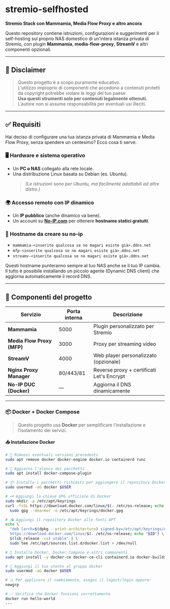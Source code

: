# stremio-selfhosted  
**Stremio Stack con Mammamia, Media Flow Proxy e altro ancora**

Questo repository contiene istruzioni, configurazioni e suggerimenti per il self-hosting sul proprio NAS domestico di un'intera istanza privata di Stremio, con plugin **Mammamia**, **media-flow-proxy**, **StreamV** e altri componenti opzionali.

---

## 📢 Disclaimer  

> Questo progetto è a scopo puramente educativo.  
> L'utilizzo improprio di componenti che accedono a contenuti protetti da copyright potrebbe violare le leggi del tuo paese.  
> **Usa questi strumenti solo per contenuti legalmente ottenuti.**  
> L’autore non si assume responsabilità per eventuali usi illeciti.

---

## ✅ Requisiti  

Hai deciso di configurare una tua istanza privata di Mammamia e Media Flow Proxy, senza spendere un centesimo? Ecco cosa ti serve:

### 🖥️ Hardware e sistema operativo
- Un **PC o NAS** collegato alla rete locale.
- Una distribuzione Linux basata su Debian (es. Ubuntu).  
  > *(Le istruzioni sono per Ubuntu, ma facilmente adattabili ad altre distro.)*

### 🌍 Accesso remoto con IP dinamico
- Un **IP pubblico** (anche dinamico va bene).
- Un account su [**No-IP.com**](https://www.noip.com/) per ottenere **hostname statici gratuiti**.

### 🔐 Hostname da creare su no-ip
- `mammamia-<inserite qualcosa se no magari esiste già>.ddns.net`
- `mfp-<inserite qualcosa se no magari esiste già>.ddns.net`
- `streamv-<inserite qualcosa se no magari esiste già>.ddns.net`

Questi hostname punteranno sempre al tuo NAS anche se il tuo IP cambia.  
Il tutto è possibile installando un piccolo agente (Dynamic DNS client) che aggiorna automaticamente il record DNS.

---

## 🔧 Componenti del progetto

| Servizio           | Porta interna | Descrizione                              |
|--------------------|---------------|------------------------------------------|
| **Mammamia**       | 5000          | Plugin personalizzato per Stremio        |
| **Media Flow Proxy (MFP)** | 3000   | Proxy per streaming video                |
| **StreamV**        | 4000          | Web player personalizzato (opzionale)    |
| **Nginx Proxy Manager** | 80/443/81 | Reverse proxy + certificati Let's Encrypt |
| **No-IP DUC (Docker)** | —         | Aggiorna il DNS dinamicamente            |

---

### 📦 Docker + Docker Compose

> Questo progetto usa **Docker** per semplificare l’installazione e l’isolamento dei servizi.

#### 📥 Installazione Docker

```bash
# 🔁 Rimuovi eventuali versioni precedenti
sudo apt remove docker docker-engine docker.io containerd runc

# 🔄 Aggiorna l’elenco dei pacchetti
sudo apt install docker-compose-plugin

# 📦 Installa i pacchetti richiesti per aggiungere il repository Docker
sudo usermod -aG docker $USER

# 🗝️ Aggiungi la chiave GPG ufficiale di Docker
sudo mkdir -p /etc/apt/keyrings
curl -fsSL https://download.docker.com/linux/$(. /etc/os-release; echo "$ID")/gpg | \
  sudo gpg --dearmor -o /etc/apt/keyrings/docker.gpg

# 📥 Aggiungi il repository Docker alle fonti APT
echo \
  "deb [arch=$(dpkg --print-architecture) signed-by=/etc/apt/keyrings/docker.gpg] \
  https://download.docker.com/linux/$(. /etc/os-release; echo "$ID") \
  $(lsb_release -cs) stable" | \
  sudo tee /etc/apt/sources.list.d/docker.list > /dev/null

# 🐳 Installa Docker, Docker Compose e altri componenti
sudo apt install -y docker-ce docker-ce-cli containerd.io docker-buildx-plugin docker-compose-plugin

# 👤 Aggiungi il tuo utente al gruppo docker
sudo usermod -aG docker $USER

# ⚠️ Per applicare il cambiamento, esegui il logout/login oppure:
newgrp

# ✅ Verifica che Docker funzioni correttamente
docker run hello-world
---